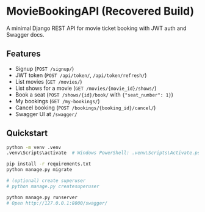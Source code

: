 # MovieBookingAPI (Recovered Build)

A minimal Django REST API for movie ticket booking with JWT auth and Swagger docs.

## Features
- Signup (`POST /signup/`)
- JWT token (`POST /api/token/`, `/api/token/refresh/`)
- List movies (`GET /movies/`)
- List shows for a movie (`GET /movies/{movie_id}/shows/`)
- Book a seat (`POST /shows/{id}/book/` with `{"seat_number": 1}`)
- My bookings (`GET /my-bookings/`)
- Cancel booking (`POST /bookings/{booking_id}/cancel/`)
- Swagger UI at `/swagger/`

## Quickstart

```bash
python -m venv .venv
.venv\Scripts\activate  # Windows PowerShell: .venv\Scripts\Activate.ps1

pip install -r requirements.txt
python manage.py migrate

# (optional) create superuser
# python manage.py createsuperuser

python manage.py runserver
# Open http://127.0.0.1:8000/swagger/
```



